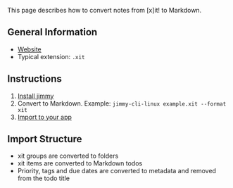 This page describes how to convert notes from [x]it! to Markdown.

## General Information

- [Website](https://xit.jotaen.net/)
- Typical extension: `.xit`

## Instructions

1. [Install jimmy](../index.md#installation)
2. Convert to Markdown. Example: `jimmy-cli-linux example.xit --format xit`
3. [Import to your app](../import_instructions.md)

## Import Structure

- xit groups are converted to folders
- xit items are converted to Markdown todos
- Priority, tags and due dates are converted to metadata and removed from the todo title
